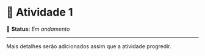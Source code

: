 # 📝 Atividade 1

🚧 **Status:** _Em andamento_

---

Mais detalhes serão adicionados assim que a atividade progredir.
